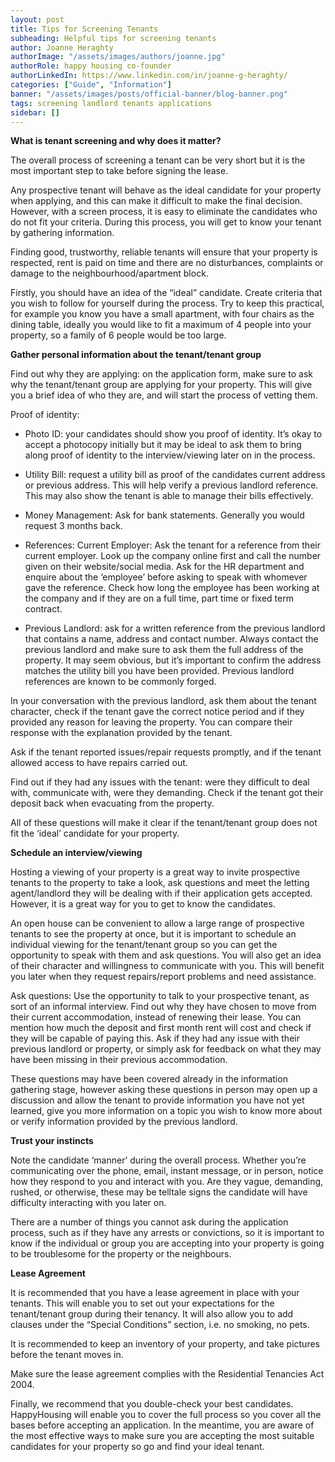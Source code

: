 ```yaml
---
layout: post
title: Tips for Screening Tenants
subheading: Helpful tips for screening tenants
author: Joanne Heraghty
authorImage: "/assets/images/authors/joanne.jpg" 
authorRole: happy housing co-founder
authorLinkedIn: https://www.linkedin.com/in/joanne-g-heraghty/
categories: ["Guide", "Information"]
banner: "/assets/images/posts/official-banner/blog-banner.png"
tags: screening landlord tenants applications
sidebar: []
---
```


**What is tenant screening and why does it matter?**

The overall process of screening a tenant can be very short but it is the most important step to take before signing the lease.

Any prospective tenant will behave as the ideal candidate for your property when applying, and this can make it difficult to make the final decision. However, with a screen process, it is easy to eliminate the candidates who do not fit your criteria. During this process, you will get to know your tenant by gathering information.

Finding good, trustworthy, reliable tenants will ensure that your property is respected, rent is paid on time and there are no disturbances, complaints or damage to the neighbourhood/apartment block.

Firstly, you should have an idea of the “ideal” candidate. Create criteria that you wish to follow for yourself during the process. Try to keep this practical, for example you know you have a small apartment, with four chairs as the dining table, ideally you would like to fit a maximum of 4 people into your property, so a family of 6 people would be too large.


**Gather personal information about the tenant/tenant group**

Find out why they are applying: on the application form, make sure to ask why the tenant/tenant group are applying for your property. This will give you a brief idea of who they are, and will start the process of vetting them.

Proof of identity:
- Photo ID: your candidates should show you proof of identity. It’s okay to accept a photocopy initially but it may be ideal to ask them to bring along proof of identity to the interview/viewing later on in the process.
  
- Utility Bill: request a utility bill as proof of the candidates current address or previous address. This will help verify a previous landlord reference. This may also show the tenant is able to manage their bills effectively.

- Money Management: Ask for bank statements. Generally you would request 3 months back.

- References:
Current Employer: Ask the tenant for a reference from their current employer. Look up the company online first and call the number given on their website/social media. Ask for the HR department and enquire about the ‘employee’ before asking to speak with whomever gave the reference. Check how long the employee has been working at the company and if they are on a full time, part time or fixed term contract.

- Previous Landlord: ask for a written reference from the previous landlord that contains a name, address and contact number. Always contact the previous landlord and make sure to ask them the full address of the property. It may seem obvious, but it’s important to confirm the address matches the utility bill you have been provided. Previous landlord references are known to be commonly forged. 
 
In your conversation with the previous landlord, ask them about the tenant character, check if the tenant gave the correct notice period and if they provided any reason for leaving the property. You can compare their response with the explanation provided by the tenant. 

Ask if the tenant reported issues/repair requests promptly, and if the tenant allowed access to have repairs carried out.

Find out if they had any issues with the tenant: were they difficult to deal with, communicate with, were they demanding. Check if the tenant got their deposit back when evacuating from the property.

All of these questions will make it clear if the tenant/tenant group does not fit the ‘ideal’ candidate for your property.

**Schedule an interview/viewing**

Hosting a viewing of your property is a great way to invite prospective tenants to the property to take a look, ask questions and meet the letting agent/landlord they will be dealing with if their application gets accepted. However, it is a great way for you to get to know the candidates. 

An open house can be convenient to allow a large range of prospective tenants to see the property at once, but it is important to schedule an individual viewing for the tenant/tenant group so you can get the opportunity to speak with them and ask questions. You will also get an idea of their character and willingness to communicate with you. This will benefit you later when they request repairs/report problems and need assistance.

Ask questions: Use the opportunity to talk to your prospective tenant, as sort of an informal interview. Find out why they have chosen to move from their current accommodation, instead of renewing their lease. You can mention how much the deposit and first month rent will cost and check if they will be capable of paying this. Ask if they had any issue with their previous landlord or property, or simply ask for feedback on what they may have been missing in their previous accommodation.

These questions may have been covered already in the information gathering stage, however asking these questions in person may open up a discussion and allow the tenant to provide information you have not yet learned, give you more information on a topic you wish to know more about or verify information provided by the previous landlord.

**Trust your instincts**

Note the candidate ‘manner’ during the overall process. Whether you’re communicating over the phone, email, instant message, or in person, notice how they respond to you and interact with you. Are they vague, demanding, rushed, or otherwise, these may be telltale signs the candidate will have difficulty interacting with you later on.

There are a number of things you cannot ask during the application process, such as if they have any arrests or convictions, so it is important to know if the individual or group you are accepting into your property is going to be troublesome for the property or the neighbours.

**Lease Agreement**

It is recommended that you have a lease agreement in place with your tenants. This will enable you to set out your expectations for the tenant/tenant group during their tenancy. It will also allow you to add clauses under the “Special Conditions” section, i.e. no smoking, no pets. 

It is recommended to keep an inventory of your property, and take pictures before the tenant moves in. 

Make sure the lease agreement complies with the Residential Tenancies Act 2004.

Finally, we recommend that you double-check your best candidates. HappyHousing will enable you to cover the full process so you cover all the bases before accepting an application. In the meantime, you are aware of the most effective ways to make sure you are accepting the most suitable candidates for your property so go and find your ideal tenant.
